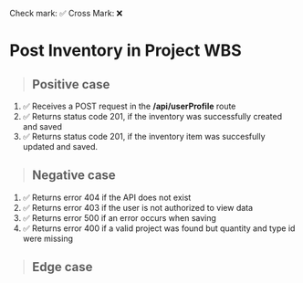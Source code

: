 Check mark: ✅
Cross Mark: ❌

# Post Inventory in Project WBS

> ## Positive case

1. ✅ Receives a POST request in the **/api/userProfile** route
2. ✅ Returns status code 201, if the inventory was successfully created and saved
3. ✅ Returns status code 201, if the inventory item was succesfully updated and saved.

> ## Negative case

1. ✅ Returns error 404 if the API does not exist
2. ✅ Returns error 403 if the user is not authorized to view data
3. ✅ Returns error 500 if an error occurs when saving
4. ✅ Returns error 400 if a valid project was found but quantity and type id were missing

> ## Edge case
